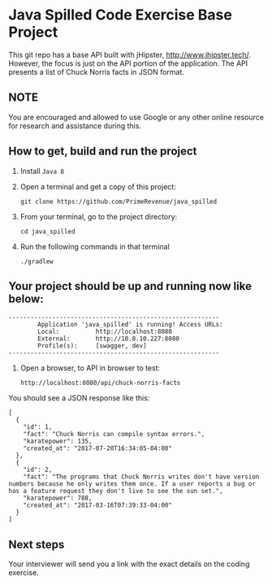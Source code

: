 # Java Spilled Code Exercise Base Project

This git repo has a base API built with jHipster, http://www.jhipster.tech/. However, the focus is just on the API portion of the application. The API presents a list of Chuck Norris facts in JSON format.

## NOTE

You are encouraged and allowed to use Google or any other online resource for research and assistance during this.

## How to get, build and run the project

1. Install `Java 8`

2. Open a terminal and get a copy of this project:

     `git clone https://github.com/PrimeRevenue/java_spilled`

3. From your terminal, go to the project directory:

     `cd java_spilled`

4. Run the following commands in that terminal

    `./gradlew`

## Your project should be up and running now like below:

```
----------------------------------------------------------
        Application 'java_spilled' is running! Access URLs:
        Local:          http://localhost:8080
        External:       http://10.8.10.227:8080
        Profile(s):     [swagger, dev]
----------------------------------------------------------
```

1. Open a browser, to API in browser to test:

      `http://localhost:8080/api/chuck-norris-facts`

You should see a JSON response like this:

```
[
  {
    "id": 1,
    "fact": "Chuck Norris can compile syntax errors.",
    "karatepower": 135,
    "created_at": "2017-07-20T16:34:05-04:00"
  },
  {
    "id": 2,
    "fact": "The programs that Chuck Norris writes don't have version numbers because he only writes them once. If a user reports a bug or has a feature request they don't live to see the sun set.",
    "karatepower": 788,
    "created_at": "2017-03-16T07:39:33-04:00"
  }
]
```

## Next steps

Your interviewer will send you a link with the exact details on the coding exercise.


